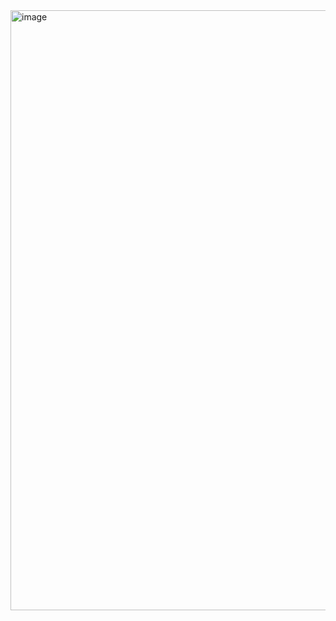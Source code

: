 <img width="960" alt="image" src="https://github.com/VV1707/Dashboard/assets/79213323/da2e85ad-dee7-4cae-8f8c-41aa1a630b00">
